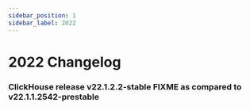 ```yaml
---
sidebar_position: 1
sidebar_label: 2022
---
```


# 2022 Changelog

### ClickHouse release v22.1.2.2-stable FIXME as compared to v22.1.1.2542-prestable

